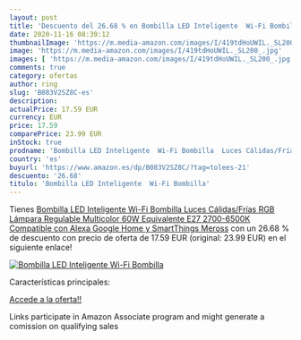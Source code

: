 ```yaml
---
layout: post
title: 'Descuento del 26.68 % en Bombilla LED Inteligente  Wi-Fi Bombilla'
date: 2020-11-16 08:39:12
thumbnailImage: 'https://m.media-amazon.com/images/I/419tdHoUWIL._SL200_.jpg'
image: 'https://m.media-amazon.com/images/I/419tdHoUWIL._SL200_.jpg'
images: [ 'https://m.media-amazon.com/images/I/419tdHoUWIL._SL200_.jpg' ]
comments: true
category: ofertas
author: ring
slug: 'B083V2SZ8C-es'
description:
actualPrice: 17.59 EUR
currency: EUR
price: 17.59
comparePrice: 23.99 EUR
inStock: true
prodname: 'Bombilla LED Inteligente  Wi-Fi Bombilla  Luces Cálidas/Frías RGB  Lámpara Regulable  Multicolor  60W Equivalente  E27  2700-6500K  Compatible con Alexa Google Home y SmartThings  Meross'
country: 'es'
buyurl: 'https://www.amazon.es/dp/B083V2SZ8C/?tag=tolees-21'
descuento: '26.68'
titulo: 'Bombilla LED Inteligente  Wi-Fi Bombilla'
---
```


Tienes [Bombilla LED Inteligente  Wi-Fi Bombilla  Luces Cálidas/Frías RGB  Lámpara Regulable  Multicolor  60W Equivalente  E27  2700-6500K  Compatible con Alexa Google Home y SmartThings  Meross](https://www.amazon.es/dp/B083V2SZ8C/?tag=tolees-21) con un 26.68 % de descuento con precio de oferta de 17.59 EUR (original: 23.99 EUR) en el siguiente enlace!

[![Bombilla LED Inteligente  Wi-Fi Bombilla](https://m.media-amazon.com/images/I/419tdHoUWIL._SL200_.jpg)](https://www.amazon.es/dp/B083V2SZ8C/?tag=tolees-21)

Características principales:


[Accede a la oferta!!](https://www.amazon.es/dp/B083V2SZ8C/?tag=tolees-21)

Links participate in Amazon Associate program and might generate a comission on qualifying sales


